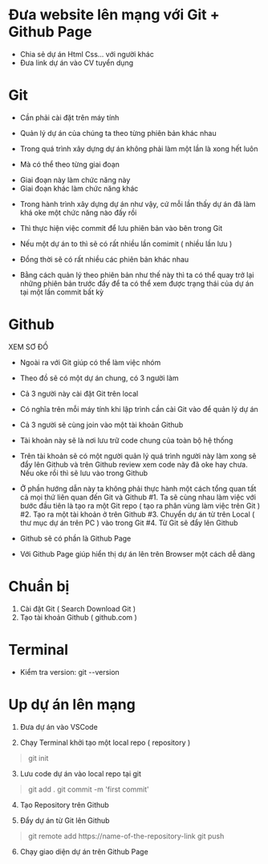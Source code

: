 # Đưa website lên mạng với Git + Github Page
- Chia sẻ dự án Html Css... với người khác
- Đưa link dự án vào CV tuyển dụng

# Git 
- Cần phải cài đặt trên máy tính 
- Quản lý dự án của chúng ta theo từng phiên bản khác nhau

- Trong quá trình xây dựng dự án không phải làm một lần là xong hết luôn
- Mà có thể theo từng giai đoạn
+ Giai đoạn này làm chức năng này
+ Giai đoạn khác làm chức năng khác
- Trong hành trình xây dựng dự án như vậy, cứ mỗi lần thấy dự án đã làm khá oke một chức năng nào đấy rồi
- Thì thực hiện việc commit để lưu phiên bản vào bên trong Git
- Nếu một dự án to thì sẽ có rất nhiều lần comimit ( nhiều lần lưu )
- Đồng thời sẽ có rất nhiều các phiên bản khác nhau

- Bằng cách quản lý theo phiên bản như thế này thì ta có thể quay trở lại những phiên bản trước đấy để ta có thể xem được trạng thái của dự án tại một lần commit bất kỳ

# Github
XEM SƠ ĐỒ
- Ngoài ra với Git giúp có thể làm việc nhóm
- Theo đồ sẽ có một dự án chung, có 3 người làm
- Cả 3 người này cài đặt Git trên local
- Có nghĩa trên mỗi máy tính khi lập trình cần cài Git vào để quản lý dự án
- Cả 3 người sẽ cùng join vào một tài khoản Github
- Tài khoản này sẽ là nơi lưu trữ code chung của toàn bộ hệ thống
- Trên tài khoản sẽ có một người quản lý quá trình người này làm xong sẽ đẩy lên Github và trên Github review xem code này đã oke hay chưa. Nếu oke rồi thì sẽ lưu vào trong Github 

- Ở phần hướng dẫn này ta không phải thực hành một cách tổng quan tất cả mọi thứ liên quan đến Git và Github
#1. Ta sẽ cùng nhau làm việc với bước đầu tiên là tạo ra một Git repo ( tạo ra phân vùng làm việc trên Git )
#2. Tạo ra một tài khoản ở trên Github
#3. Chuyển dự án từ trên Local ( thư mục dự án trên PC ) vào trong Git
#4. Từ Git sẽ đẩy lên Github
- Github sẽ có phần là Github Page
- Với Github Page giúp hiển thị dự án lên trên Browser một cách dễ dàng



# Chuẩn bị
1. Cài đặt Git ( Search Download Git )
2. Tạo tài khoản Github ( github.com )

# Terminal
- Kiểm tra version: git --version



# Up dự án lên mạng
1. Đưa dự án vào VSCode

2. Chạy Terminal khởi tạo một local repo ( repository )
> git init

3. Lưu code dự án vào local repo tại git

> git add .
> git commit -m 'first commit'
4. Tạo Repository trên Github

5. Đẩy dự án từ Git lên Github

> git remote add <allias> https://name-of-the-repository-link
> git push <remote> <branch-name>

6. Chạy giao diện dự án trên Github Page

